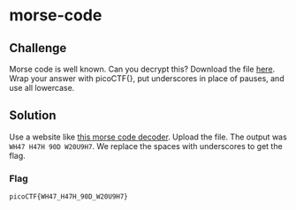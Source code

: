 # morse-code

## Challenge

Morse code is well known. Can you decrypt this? Download the file [here](https://artifacts.picoctf.net/c/235/morse_chal.wav). Wrap your answer with picoCTF{}, put underscores in place of pauses, and use all lowercase.

## Solution

Use a website like [this morse code decoder](https://morsecode.world/international/decoder/audio-decoder-adaptive.html). Upload the file. The output was `WH47 H47H 90D W20U9H7`. We replace the spaces with underscores to get the flag.

### Flag

`picoCTF{WH47_H47H_90D_W20U9H7}`
